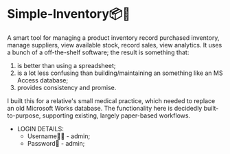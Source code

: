 # Simple-Inventory📦📱
A smart tool for managing a product inventory record purchased inventory, manage suppliers, view available stock, record sales, view analytics. It uses a bunch of a off-the-shelf software; the result is something that:

1. is better than using a spreadsheet;
2. is a lot less confusing than building/maintaining an something like an MS Access database;
3. provides consistency and promise.

I built this for a relative's small medical practice, which needed to replace an old Microsoft Works database. The functionality here is decidedly built-to-purpose, supporting existing, largely paper-based workflows.

* LOGIN DETAILS:
    * Username🤵🏼 - admin;
    * Password🔑 - admin;
